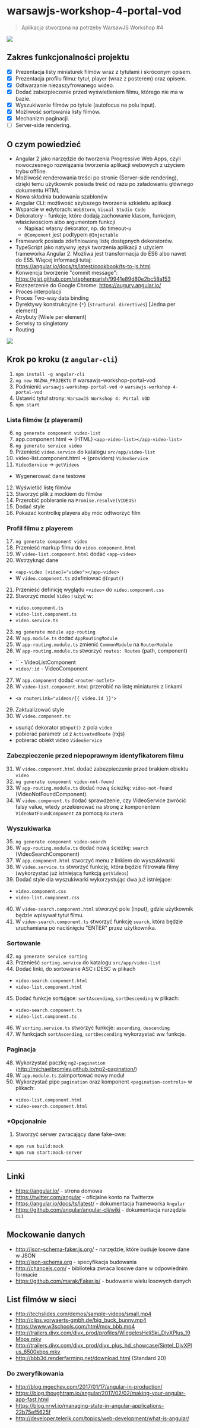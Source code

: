 # warsawjs-workshop-4-portal-vod

> Aplikacja stworzona na potrzeby WarsawJS Workshop #4

![](http://warsawjs.com/assets/images/logo/logo-transparent-240x240.png)

## Zakres funkcjonalności projektu

* [x] Prezentacja listy miniaturek filmów wraz z tytułami i skróconym opisem.
* [x] Prezentacja profilu filmu: tytuł, player (wraz z posterem) oraz opisem.
* [x] Odtwarzanie niezaszyfrowanego wideo.
* [x] Dodać zabezpieczenie przed wyświetleniem filmu, którego nie ma w bazie. 
* [x] Wyszukiwanie filmów po tytule (autofocus na polu input).
* [x] Możliwość sortowania listy filmów.
* [x] Mechanizm paginacji.
* [ ] Server-side rendering.

## O czym powiedzieć

* Angular 2 jako narzędzie do tworzenia Progressive Web Apps, czyli 
    nowoczesnego rozwiązania tworzenia aplikacji webowych z użyciem trybu 
    offline.
* Możliwość renderowania treści po stronie (Server-side rendering), dzięki 
    temu użytkownik posiada treść od razu po załadowaniu głównego dokumentu HTML
* Nowa składnia budowania szablonów
* Angular CLI: możliwość szybszego tworzenia szkieletu aplikacji
* Wsparcie w edytorach: `WebStorm`, `Visual Studio Code`
* Dekoratory - funkcje, które dodają zachowanie klasom, funkcjom, 
    właściwościom albo argumentom funkcji
    - Napisać własny dekorator, np. do timeout-u
    - `@Component` jest podtypem `@Injectable`
* Framework posiada zdefiniowaną listę dostępnych dekoratorów.
* TypeScript jako natywny język tworzenia aplikacji z użyciem frameworka 
    Angular 2. Możliwa jest transformacja do ES6 albo nawet do ES5. Więcej 
    informacji tutaj: https://angular.io/docs/ts/latest/cookbook/ts-to-js.html
* Konwencja tworzenie "commit message":
    https://gist.github.com/stephenparish/9941e89d80e2bc58a153
* Rozszerzenie do Google Chrome: https://augury.angular.io/
* Proces interpolacji
* Proces Two-way data binding
* Dyrektywy konstrukcyjne {`*`} (`structural directives`) [Jedna per element]
* Atrybuty [Wiele per element]
* Serwisy to singletony
* Routing

![](./docs/portal-vod.png)

## Krok po kroku (z `angular-cli`)

1. `npm install -g angular-cli`
2. `ng new NAZWA_PROJEKTU` # warsawjs-workshop-portal-vod
3. Podmienić `warsawjs-workshop-portal-vod` -> `warsawjs-workshop-4-portal-vod`
4. Ustawić tytuł strony: `WarsawJS Workshop 4: Portal VOD`
5. `npm start`

### Lista filmów (z playerami)

6. `ng generate component video-list`
7. app.component.html -> (HTML) `<app-video-list></app-video-list>`
8. `ng generate service video`
9. Przenieść `video.service` do katalogu `src/app/video-list`
10. video-list.component.html -> (providers) `VideoService`
11. `VideoService` -> `getVideos`
  - Wygenerować dane testowe
12. Wyświetlić listę filmów
13. Stworzyć plik z mockiem do filmów
14. Przerobić pobieranie na `Promise.resolve(VIDEOS)`
15. Dodać style
16. Pokazać kontrolkę playera aby móc odtworzyć film

### Profil filmu z playerem

17. `ng generate component video`
18. Przenieść markup filmu do `video.component.html`
19. W `video-list.component.html` dodać `<app-video>`
20. Wstrzyknąć dane
  - `<app-video [video]="video"></app-video>`
  - W `video.component.ts` zdefiniować `@Input()`
21. Przenieść definicję wyglądu `<video>` do `video.component.css`
22. Stworzyć model `Video` i użyć w:
  - `video.component.ts`
  - `video-list.component.ts`
  - `video.service.ts`
23. `ng generate module app-routing`
24. W `app.module.ts` dodać `AppRoutingModule`
25. W `app-routing.module.ts` zmienić `CommonModule` na `RouterModule`
26. W `app-routing.module.ts` stworzyć `routes: Routes` (path, component)
  - `` - VideoListComponent
  - `video/:id` - VideoComponent
27. W `app.component` dodać `<router-outlet>`
28. W `video-list.component.html` przerobić na listę miniaturek z linkami
  - `<a routerLink="videos/{{ video.id }}">`
29. Zaktualizować style
30. W `video.component.ts`:
  - usunąć dekorator `@Input()` z pola `video`
  - pobierać parametr `id` z `ActivatedRoute` (rxjs)
  - pobierać obiekt video `VideoService`

### Zabezpieczenie przed niepoprawnym identyfikatorem filmu

31. W `video.component.html` dodać zabezpieczenie przed brakiem obiektu `video`
32. `ng generate component video-not-found`
33. W `app-routing.module.ts` dodać nową ścieżkę: `video-not-found` 
  (VideoNotFoundComponent).
34. W `video.component.ts` dodać sprawdzenie, czy VideoService zwrócić 
  falsy value, wtedy przekierować na stronę z komponentem 
  `VideoNotFoundComponent` za pomocą `Router`a

### Wyszukiwarka

35. `ng generate component video-search`
36. W `app-routing.module.ts` dodać nową ścieżkę: `search`
  (VideoSearchComponent)
37. W `app.component.html` stworzyć menu z linkiem do wyszukiwarki
38. W `video.service.ts` stworzyć funkcję, która będzie filtrowała filmy  
  (wykorzystać już istniejącą funkcją `getVideos`)
39. Dodać style dla wyszukiwarki wykorzystując dwa już istniejące:
  - `video.component.css`
  - `video-list.component.css`
40. W `video-search.component.html` stworzyć pole (input), gdzie użytkownik 
  będzie wpisywał tytuł filmu.
41. W `video-search.component.ts` stworzyć funkcję `search`, która będzie 
  uruchamiana po naciśnięciu "ENTER" przez użytkownika.

### Sortowanie

42. `ng generate service sorting`
43. Przenieść `sorting.service` do katalogu `src/app/video-list`
44. Dodać linki, do sortowanie ASC i DESC w plikach
  - `video-search.component.html` 
  - `video-list.component.html` 
45. Dodać funkcje sortujące: `sortAscending`, `sortDescending` w plikach:
  - `video-search.component.ts`
  - `video-list.component.ts`
46. W `sorting.service.ts` stworzyć funkcje: `ascending`, `descending`
47. W funkcjach `sortAscending`, `sortDescending` wykorzystać ww funkcje.

### Paginacja

48. Wykorzystać paczkę `ng2-pagination` (http://michaelbromley.github.io/ng2-pagination/)
49. W `app.module.ts` zaimportować nowy moduł
50. Wykorzystać pipe `pagination` oraz komponent `<pagination-controls>` w 
  plikach:
  - `video-list.component.html`
  - `video-search.component.html`

### *Opcjonalnie

1. Stworzyć serwer zwracający dane fake-owe:
  - `npm run build:mock`
  - `npm run start:mock-server`

---

## Linki

* https://angular.io/ - strona domowa
* https://twitter.com/angular - oficjalne konto na Twitterze
* https://angular.io/docs/ts/latest/ - dokumentacja frameworka `Angular`
* https://github.com/angular/angular-cli/wiki - dokumentacja narzędzia `CLI`

## Mockowanie danych

* http://json-schema-faker.js.org/ - narzędzie, które buduje losowe dane w JSON
* http://json-schema.org - specyfikacja budowania 
* http://chancejs.com/ - biblioteka zwraca losowe dane w odpowiednim formacie
* https://github.com/marak/Faker.js/ - budowanie wielu losowych danych

## List filmów w sieci

- http://techslides.com/demos/sample-videos/small.mp4
- http://clips.vorwaerts-gmbh.de/big_buck_bunny.mp4
- https://www.w3schools.com/html/mov_bbb.mp4
- http://trailers.divx.com/divx_prod/profiles/WiegelesHeliSki_DivXPlus_19Mbps.mkv
- http://trailers.divx.com/divx_prod/divx_plus_hd_showcase/Sintel_DivXPlus_6500kbps.mkv
- http://bbb3d.renderfarming.net/download.html (Standard 2D)

### Do zweryfikowania

* http://blog.mgechev.com/2017/01/17/angular-in-production/
* https://blog.thoughtram.io/angular/2017/02/02/making-your-angular-app-fast.html
* https://blog.nrwl.io/managing-state-in-angular-applications-22b75ef5625f
* http://developer.telerik.com/topics/web-development/what-is-angular/
